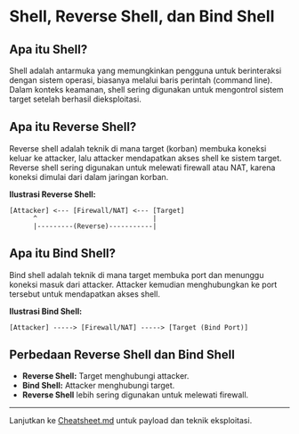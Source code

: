 # Shell, Reverse Shell, dan Bind Shell

## Apa itu Shell?

Shell adalah antarmuka yang memungkinkan pengguna untuk berinteraksi dengan sistem operasi, biasanya melalui baris perintah (command line). Dalam konteks keamanan, shell sering digunakan untuk mengontrol sistem target setelah berhasil dieksploitasi.

## Apa itu Reverse Shell?

Reverse shell adalah teknik di mana target (korban) membuka koneksi keluar ke attacker, lalu attacker mendapatkan akses shell ke sistem target. Reverse shell sering digunakan untuk melewati firewall atau NAT, karena koneksi dimulai dari dalam jaringan korban.

**Ilustrasi Reverse Shell:**

```
[Attacker] <--- [Firewall/NAT] <--- [Target]
      ^                             |
      |---------(Reverse)-----------|
```

## Apa itu Bind Shell?

Bind shell adalah teknik di mana target membuka port dan menunggu koneksi masuk dari attacker. Attacker kemudian menghubungkan ke port tersebut untuk mendapatkan akses shell.

**Ilustrasi Bind Shell:**

```
[Attacker] -----> [Firewall/NAT] -----> [Target (Bind Port)]
```

## Perbedaan Reverse Shell dan Bind Shell

- **Reverse Shell:** Target menghubungi attacker.
- **Bind Shell:** Attacker menghubungi target.
- **Reverse Shell** lebih sering digunakan untuk melewati firewall.

---

Lanjutkan ke [Cheatsheet.md](./Cheatsheet.md) untuk payload dan teknik eksploitasi.
